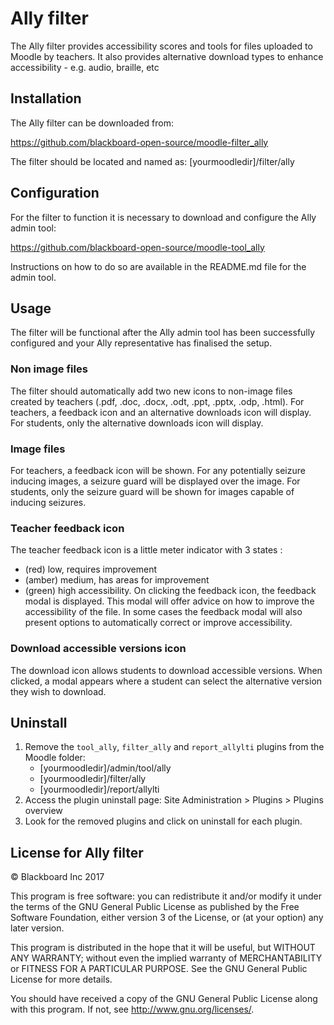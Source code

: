 # Ally filter

The Ally filter provides accessibility scores and tools for files uploaded to Moodle by teachers. It also provides
alternative download types to enhance accessibility - e.g. audio, braille, etc

## Installation

The Ally filter can be downloaded from:

https://github.com/blackboard-open-source/moodle-filter_ally

The filter should be located and named as:
 [yourmoodledir]/filter/ally
 
## Configuration

For the filter to function it is necessary to download and configure the Ally admin tool:
 
https://github.com/blackboard-open-source/moodle-tool_ally
 
Instructions on how to do so are available in the README.md file for the admin tool.

## Usage

The filter will be functional after the Ally admin tool has been successfully configured and your Ally
representative has finalised the setup.

### Non image files

The filter should automatically add two new icons to non-image files created by teachers (.pdf, .doc, .docx, .odt, .ppt,
.pptx, .odp, .html).
For teachers, a feedback icon and an alternative downloads icon will display.
For students, only the alternative downloads icon will display.

### Image files

For teachers, a feedback icon will be shown.
For any potentially seizure inducing images, a seizure guard will be displayed over the image.
For students, only the seizure guard will be shown for images capable of inducing seizures.

### Teacher feedback icon

The teacher feedback icon is a little meter indicator with 3 states :
* (red) low, requires improvement
* (amber) medium, has areas for improvement
* (green) high accessibility.
On clicking the feedback icon, the feedback modal is displayed. This modal will offer advice on how to improve the
accessibility of the file. In some cases the feedback modal will also present options to automatically correct or
improve accessibility.

### Download accessible versions icon

The download icon allows students to download accessible versions.
When clicked, a modal appears where a student can select the alternative version they wish to download.

## Uninstall
1. Remove the `tool_ally`, `filter_ally` and `report_allylti` plugins from the Moodle folder:
   * [yourmoodledir]/admin/tool/ally
   * [yourmoodledir]/filter/ally
   * [yourmoodledir]/report/allylti
2. Access the plugin uninstall page: Site Administration > Plugins > Plugins overview
3. Look for the removed plugins and click on uninstall for each plugin. 

## License for Ally filter

© Blackboard Inc 2017

This program is free software: you can redistribute it and/or modify it under
the terms of the GNU General Public License as published by the Free Software
Foundation, either version 3 of the License, or (at your option) any later
version.

This program is distributed in the hope that it will be useful, but WITHOUT ANY
WARRANTY; without even the implied warranty of MERCHANTABILITY or FITNESS FOR A
PARTICULAR PURPOSE.  See the GNU General Public License for more details.

You should have received a copy of the GNU General Public License along with
this program.  If not, see <http://www.gnu.org/licenses/>.
